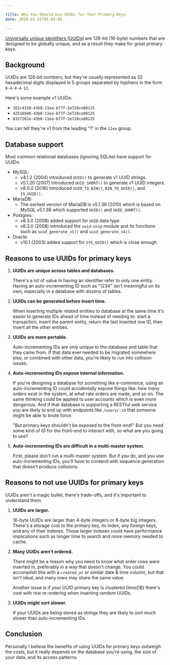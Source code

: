 ```yaml
---

title: Why You Should Use UUIDs for Your Primary Keys
date: 2020-01-31T05:03:00

---
```


[Universally unique identifiers (UUIDs)](https://en.wikipedia.org/wiki/Universally_unique_identifier) are 128-bit (16-byte) numbers that are designed to be globally unique, and as a result they make for great primary keys.

## Background

UUIDs are 128-bit numbers, but they're usually represented as 32 hexadecimal digits displayed in 5 groups separated by hyphens in the form `8-4-4-4-12`.

Here's some example v1 UUIDs:

- `162c4158-43b8-11ea-b77f-2e728ce88125`
- `42516948-43b8-11ea-b77f-2e728ce88125`
- `8327262e-43b8-11ea-b77f-2e728ce88125`

You can tell they're v1 from the leading "1" in the `11ea` group.

## Database support

Most common relational databases (ignoring SQLite) have support for UUIDs:

- MySQL:
  - v4.1.2 (2004) introduced `UUID()` to generate v1 UUID strings.
  - v5.1.20 (2007) introduced `UUID_SHORT()` to generate v1 UUID integers.
  - v8.0.0 (2016) introduced `UUID_TO_BIN()`, `BIN_TO_UUID()`, and `IS_UUID()`.
- MariaDB:
  - The earliest version of MariaDB is v5.1.38 (2010) which is based on MySQL v5.1.38 which supported `UUID()` and `UUID_SHORT()`.
- Postgres:
  - v8.3.0 (2008) added support for `UUID` data type.
  - v8.3.0 (2008) introduced the `uuid-ossp` module and its functions such as `uuid_generate_v1()` and `uuid_generate_v4()`.
- Oracle:
  - v10.1 (2003) added support for `SYS_GUID()` which is close enough.

## Reasons to use UUIDs for primary keys

1. **UUIDs are unique across tables and databases.**

    There's a lot of value in having an identifier refer to only one entity. Having an auto-incrementing ID such as "1234" isn't meaningful on its own, especially in a database with dozens of tables.

2. **UUIDs can be generated before insert time.**

    When inserting multiple related entities to database at the same time it's easier to generate IDs ahead of time instead of needing to: start a transaction, insert the parent entity, return the last inserted row ID, then insert all the other entities.

3. **UUIDs are more portable.**

    Auto-incrementing IDs are only unique to the database and table that they came from. If that data ever needed to be migrated somewhere else, or combined with other data, you're likely to run into collision issues.

4. **Auto-incrementing IDs expose internal information.**

    If you're designing a database for something like e-commerce, using an auto-incrementing ID could accidentally expose things like: how many orders exist in the system, at what rate orders are made, and so on. The same thinking could be applied to user accounts which is even more dangerous. And if that database is supporting a RESTful web service you are likely to end up with endpoints like `/users/:id` that someone might be able to brute force.

    "But primary keys shouldn't be exposed to the front-end!" But you need some kind of ID for the front-end to interact with, so what are you going to use?

5. **Auto-incrementing IDs are difficult in a multi-master system.**

    First, please don't run a multi-master system. But if you do, and you use auto-incrementing IDs, you'll have to contend with sequence generation that doesn't produce collisions.

## Reasons to not use UUIDs for primary keys

UUIDs aren't a magic bullet, there's trade-offs, and it's important to understand them.

1. **UUIDs are larger.**

    16-byte UUIDs are larger than 4-byte integers or 8-byte big integers. There's a storage cost to the primary key, its index, any foreign keys, and any of their indexes. Those larger indexes could have performance implications such as longer time to search and more memory needed to cache.

2. **Many UUIDs aren't ordered.**

    There might be a reason why you need to know what order rows were inserted in, preferably in a way that doesn't change. You could accomplish this with a `created_at` or similar date & time column, but that isn't ideal, and many rows may share the same value.

    Another issue is if your UUID primary key is clustered (InnoDB) there's cost with row re-ordering when inserting random UUIDs.

3. **UUIDs might sort slower.**

    If your UUIDs are being stored as strings they are likely to sort much slower than auto-incrementing IDs.

## Conclusion

Personally I believe the benefits of using UUIDs for primary keys outweigh the costs, but it really depends on the database you're using, the size of your data, and its access patterns.
